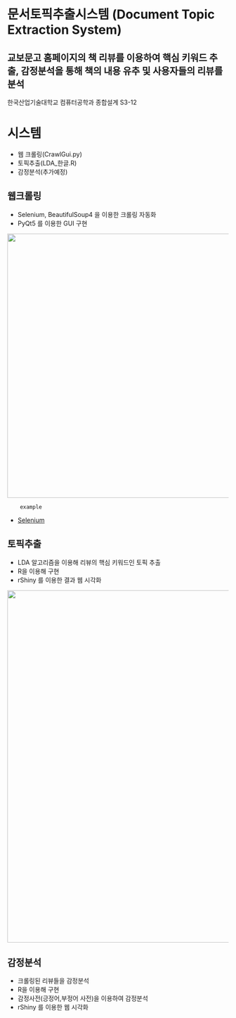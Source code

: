 # 문서토픽추출시스템 (Document Topic Extraction System)
## 교보문고 홈페이지의 책 리뷰를 이용하여 핵심 키워드 추출, 감정분석을 통해 책의 내용 유추 및 사용자들의 리뷰를 분석
한국산업기술대학교 컴퓨터공학과 종합설계 S3-12





# 시스템
  - 웹 크롤링(CrawlGui.py)
  - 토픽추출(LDA_한글.R)
  - 감정분석(추가예정)


## 웹크롤링 
  - Selenium, BeautifulSoup4 을 이용한 크롤링 자동화 
  - PyQt5 를 이용한 GUI 구현
 <div>
  <img width="600" src="https://user-images.githubusercontent.com/43024383/80808116-c8c9b000-8bf9-11ea-953f-99304b275353.png">
</div>

  
```
    example
```
* [Selenium](https://www.selenium.dev/documentation/ko/)

## 토픽추출 
  - LDA 알고리즘을 이용해 리뷰의 핵심 키워드인 토픽 추출 
  - R을 이용해 구현
  - rShiny 를 이용한 결과 웹 시각화
   <div>
  <img width="800" src="https://user-images.githubusercontent.com/58851760/80811424-da628600-8c00-11ea-9c43-df04276206e9.png">
</div>
 
## 감정분석
 - 크롤링된 리뷰들을 감정분석
 - R을 이용해 구현
 - 감정사전(긍정어,부정어 사전)을 이용하여 감정분석
 - rShiny 를 이용한 웹 시각화


